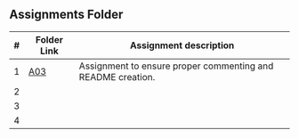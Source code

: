 ## Assignments Folder

|   #   | Folder Link |   Assignment description   |
| :---: | ----------- | -------------------------- |
|   1   | [A03](https://github.com/michelle083/3013_Algorithms_Michelle/tree/main/Assignments/A03) |	Assignment to ensure proper commenting and README creation.  |
|   2   |       |  |
|   3   |       |  |
|   4   |       |  |          
